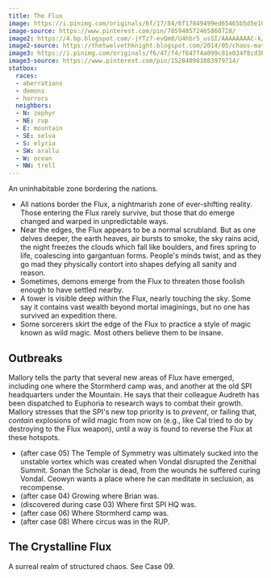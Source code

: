 ```yaml
---
title: The Flux
image: https://i.pinimg.com/originals/6f/17/84/6f17849499ed65465b5d5e10e9050bf3.jpg
image-source: https://www.pinterest.com/pin/785948572465860728/
image2: https://4.bp.blogspot.com/-jYTz7-evQm8/U4hbr5_usSI/AAAAAAAAC-k/ngGhIARzRXU/s1600/b6fd5266d01609240af6abe1d60735fae7cd347c.jpg
image2-source: https://thetwelvethknight.blogspot.com/2014/05/chaos-matter-tommaso-de-benedictis.html
image3: https://i.pinimg.com/originals/f6/47/f4/f647f4a099c81e034f8cd3b6cefb75b8.jpg
image3-source: https://www.pinterest.com/pin/152840981083979714/
statbox:
  races:
  - aberrations
  - demons
  - horrors
  neighbors:
  - N: zephyr
  - NE: rup
  - E: mountain
  - SE: selva
  - S: elyria
  - SW: arallu
  - W: ocean
  - NW: trell
---
```


An uninhabitable zone bordering the nations.
* All nations border the Flux, a nightmarish zone of ever-shifting reality. Those entering the Flux rarely survive, but those that do emerge changed and warped in unpredictable ways.
* Near the edges, the Flux appears to be a normal scrubland. But as one delves deeper, the earth heaves, air bursts to smoke, the sky rains acid, the night freezes the clouds which fall like boulders, and fires spring to life, coalescing into gargantuan forms. People's minds twist, and as they go mad they physically contort into shapes defying all sanity and reason.
* Sometimes, demons emerge from the Flux to threaten those foolish enough to have settled nearby.
* A tower is visible deep within the Flux, nearly touching the sky. Some say it contains vast wealth beyond mortal imaginings, but no one has survived an expedition there.
* Some sorcerers skirt the edge of the Flux to practice a style of magic known as wild magic. Most others believe them to be insane.

## Outbreaks

Mallory tells the party that several new areas of Flux have emerged, including one where the Stormherd camp was, and another at the old SPI headquarters under the Mountain. He says that their colleague Audreth has been dispatched to Euphoria to research ways to combat their growth. Mallory stresses that the SPI's new top priority is to *prevent*, or failing that, *contain* explosions of wild magic from now on (e.g., like Cal tried to do by destroying to the Flux weapon), until a way is found to reverse the Flux at these hotspots.

* (after case 05) The Temple of Symmetry was ultimately sucked into the unstable vortex which was created when Vondal disrupted the Zenithal Summit. Sonan the Scholar is dead, from the wounds he suffered curing Vondal. Ceowyn wants a place where he can meditate in seclusion, as recompense.
* (after case 04) Growing where Brian was.
* (discovered during case 03) Where first SPI HQ was.
* (after case 06) Where Stormherd camp was.
* (after case 08) Where circus was in the RUP.

## The Crystalline Flux

A surreal realm of structured chaos. See Case 09.
